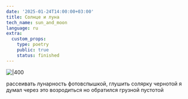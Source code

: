 ```yaml
---
date: '2025-01-24T14:00:00+03:00'
title: Солнце и луна
tech_name: sun_and_moon
language: ru
extra:
  custom_props:
    type: poetry
    public: true
    status: finished
---
```


![|400](/images/sun_and_moon.png)

рассеивать лунарность фотовспышкой,
глушить солярку чернотой
я думал через это возродиться 
но обратился грузной пустотой